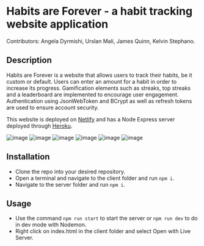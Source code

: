 # Habits are Forever - a habit tracking website application
Contributors: Angela Dyrmishi, Urslan Mali, James Quinn, Kelvin Stephano.
 
## Description
Habits are Forever is a website that allows users to track their habits, be it custom or default. Users can enter an amount for a habit in order to increase its progress. Gamification elements such as streaks, top streaks and a leaderboard are
implemented to encourage user engagement. Authentication using JsonWebToken and BCrypt as well as refresh tokens are used to ensure account security. 

This website is deployed on [Netlify](https://habitsareforever.netlify.app/index.html) and has a Node Express server deployed through [Heroku](warm-forest-14168.herokuapp.com/).

![image](https://user-images.githubusercontent.com/45729162/149500665-61fa36d2-1d8e-43dd-bbfb-6e51391db0b7.png) ![image](https://user-images.githubusercontent.com/45729162/149500702-5cc04be2-bf62-4423-81ad-db8977bbb1f9.png) 
![image](https://user-images.githubusercontent.com/45729162/149500767-7eca8db6-06d7-49e8-bbd9-07cc2aead419.png) ![image](https://user-images.githubusercontent.com/45729162/149500824-8d30dcdd-b954-4d44-bfc4-d301d54fc680.png) 
![image](https://user-images.githubusercontent.com/45729162/149500883-e9d6f418-9810-4eed-8d53-15b662dd646f.png) ![image](https://user-images.githubusercontent.com/45729162/149501257-c519261b-d373-44f6-9185-eafdee08cad0.png)

## Installation
* Clone the repo into your desired repository.
* Open a terminal and navigate to the client folder and run `npm i`.
* Navigate to the server folder and run `npm i`.

## Usage 
* Use the command `npm run start` to start the server or `npm run dev` to do in dev mode with Nodemon.
* Right click on index.html in the client folder and select Open with Live Server.





